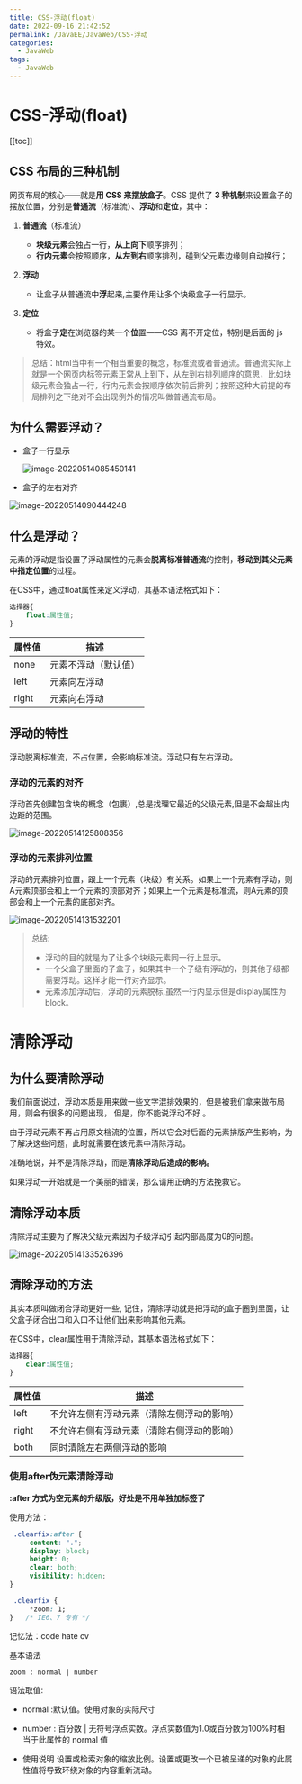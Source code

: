 ```yaml
---
title: CSS-浮动(float)
date: 2022-09-16 21:42:52
permalink: /JavaEE/JavaWeb/CSS-浮动
categories:
  - JavaWeb
tags:
  - JavaWeb
---
```

# CSS-浮动(float)

[[toc]]

## CSS 布局的三种机制

网页布局的核心——就是**用 CSS 来摆放盒子**。CSS 提供了 **3 种机制**来设置盒子的摆放位置，分别是**普通流**（标准流）、**浮动**和**定位**，其中： 

1. **普通流**（标准流）
   - **块级元素**会独占一行，**从上向下**顺序排列；
   - **行内元素**会按照顺序，**从左到右**顺序排列，碰到父元素边缘则自动换行；

2. **浮动**
   - 让盒子从普通流中**浮**起来,主要作用让多个块级盒子一行显示。

3. **定位**
   - 将盒子**定**在浏览器的某一个**位**置——CSS 离不开定位，特别是后面的 js 特效。

>总结：html当中有一个相当重要的概念，标准流或者普通流。普通流实际上就是一个网页内标签元素正常从上到下，从左到右排列顺序的意思，比如块级元素会独占一行，行内元素会按顺序依次前后排列；按照这种大前提的布局排列之下绝对不会出现例外的情况叫做普通流布局。

## 为什么需要浮动？

- 盒子一行显示

  ![image-20220514085450141](https://cdn.staticaly.com/gh/xustudyxu/image-hosting1@master/20220916/image-20220514085450141.676dtb8py3o0.webp)

- 盒子的左右对齐

![image-20220514090444248](https://cdn.staticaly.com/gh/xustudyxu/image-hosting1@master/20220916/image-20220514090444248.36k6its0iye0.webp)

## 什么是浮动？

元素的浮动是指设置了浮动属性的元素会**脱离标准普通流**的控制，**移动到其父元素中指定位置**的过程。

在CSS中，通过float属性来定义浮动，其基本语法格式如下：

```css
选择器{
    float:属性值;
}
```

| 属性值 | 描述                 |
| ------ | -------------------- |
| none   | 元素不浮动（默认值） |
| left   | 元素向左浮动         |
| right  | 元素向右浮动         |

## 浮动的特性

浮动脱离标准流，不占位置，会影响标准流。浮动只有左右浮动。

### 浮动的元素的对齐

浮动首先创建包含块的概念（包裹）,总是找理它最近的父级元素,但是不会超出内边距的范围。 

 ![image-20220514125808356](https://cdn.staticaly.com/gh/xustudyxu/image-hosting1@master/20220916/image-20220514125808356.4rjdssm1jme0.webp) 

### 浮动的元素排列位置

浮动的元素排列位置，跟上一个元素（块级）有关系。如果上一个元素有浮动，则A元素顶部会和上一个元素的顶部对齐；如果上一个元素是标准流，则A元素的顶部会和上一个元素的底部对齐。

 ![image-20220514131532201](https://cdn.staticaly.com/gh/xustudyxu/image-hosting1@master/20220916/image-20220514131532201.618ww8qj0yo0.webp)

>总结:
>
>- 浮动的目的就是为了让多个块级元素同一行上显示。
>- 一个父盒子里面的子盒子，如果其中一个子级有浮动的，则其他子级都需要浮动。这样才能一行对齐显示。
>- 元素添加浮动后，浮动的元素脱标,虽然一行内显示但是display属性为block。

# 清除浮动

## 为什么要清除浮动

我们前面说过，浮动本质是用来做一些文字混排效果的，但是被我们拿来做布局用，则会有很多的问题出现， 但是，你不能说浮动不好 。  

由于浮动元素不再占用原文档流的位置，所以它会对后面的元素排版产生影响，为了解决这些问题，此时就需要在该元素中清除浮动。

准确地说，并不是清除浮动，而是**清除浮动后造成的影响。**

如果浮动一开始就是一个美丽的错误，那么请用正确的方法挽救它。

## 清除浮动本质

清除浮动主要为了解决父级元素因为子级浮动引起内部高度为0的问题。

![image-20220514133526396](https://cdn.staticaly.com/gh/xustudyxu/image-hosting1@master/20220916/image-20220514133526396.7bpf8nhfszk0.webp)

## 清除浮动的方法

其实本质叫做闭合浮动更好一些, 记住，清除浮动就是把浮动的盒子圈到里面，让父盒子闭合出口和入口不让他们出来影响其他元素。

在CSS中，clear属性用于清除浮动，其基本语法格式如下：

```css
选择器{
    clear:属性值;
}
```

| 属性值 | 描述                                       |
| ------ | ------------------------------------------ |
| left   | 不允许左侧有浮动元素（清除左侧浮动的影响） |
| right  | 不允许右侧有浮动元素（清除右侧浮动的影响） |
| both   | 同时清除左右两侧浮动的影响                 |

###  使用after伪元素清除浮动

**:after 方式为空元素的升级版，好处是不用单独加标签了** 

使用方法：

```css
 .clearfix:after {  
     content: "."; 
     display: block; 
     height: 0; 
     clear: both; 
     visibility: hidden;  
}   

 .clearfix {
     *zoom: 1;
}   /* IE6、7 专有 */
```

记忆法：code   hate   cv

基本语法

```
zoom : normal | number 
```

语法取值:

- normal  :默认值。使用对象的实际尺寸 

- number  : 百分数 | 无符号浮点实数。浮点实数值为1.0或百分数为100%时相当于此属性的 normal 值  

- 使用说明
  设置或检索对象的缩放比例。设置或更改一个已被呈递的对象的此属性值将导致环绕对象的内容重新流动。
  


